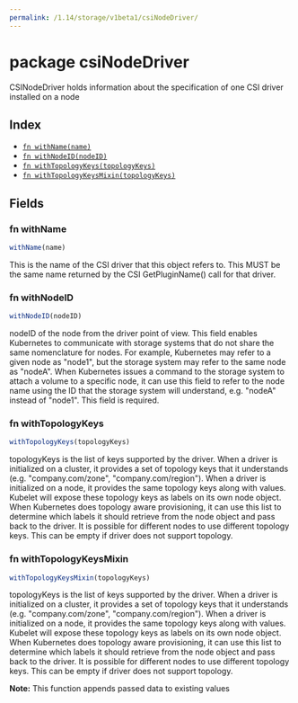 ```yaml
---
permalink: /1.14/storage/v1beta1/csiNodeDriver/
---
```


# package csiNodeDriver

CSINodeDriver holds information about the specification of one CSI driver installed on a node

## Index

* [`fn withName(name)`](#fn-withname)
* [`fn withNodeID(nodeID)`](#fn-withnodeid)
* [`fn withTopologyKeys(topologyKeys)`](#fn-withtopologykeys)
* [`fn withTopologyKeysMixin(topologyKeys)`](#fn-withtopologykeysmixin)

## Fields

### fn withName

```ts
withName(name)
```

This is the name of the CSI driver that this object refers to. This MUST be the same name returned by the CSI GetPluginName() call for that driver.

### fn withNodeID

```ts
withNodeID(nodeID)
```

nodeID of the node from the driver point of view. This field enables Kubernetes to communicate with storage systems that do not share the same nomenclature for nodes. For example, Kubernetes may refer to a given node as "node1", but the storage system may refer to the same node as "nodeA". When Kubernetes issues a command to the storage system to attach a volume to a specific node, it can use this field to refer to the node name using the ID that the storage system will understand, e.g. "nodeA" instead of "node1". This field is required.

### fn withTopologyKeys

```ts
withTopologyKeys(topologyKeys)
```

topologyKeys is the list of keys supported by the driver. When a driver is initialized on a cluster, it provides a set of topology keys that it understands (e.g. "company.com/zone", "company.com/region"). When a driver is initialized on a node, it provides the same topology keys along with values. Kubelet will expose these topology keys as labels on its own node object. When Kubernetes does topology aware provisioning, it can use this list to determine which labels it should retrieve from the node object and pass back to the driver. It is possible for different nodes to use different topology keys. This can be empty if driver does not support topology.

### fn withTopologyKeysMixin

```ts
withTopologyKeysMixin(topologyKeys)
```

topologyKeys is the list of keys supported by the driver. When a driver is initialized on a cluster, it provides a set of topology keys that it understands (e.g. "company.com/zone", "company.com/region"). When a driver is initialized on a node, it provides the same topology keys along with values. Kubelet will expose these topology keys as labels on its own node object. When Kubernetes does topology aware provisioning, it can use this list to determine which labels it should retrieve from the node object and pass back to the driver. It is possible for different nodes to use different topology keys. This can be empty if driver does not support topology.

**Note:** This function appends passed data to existing values